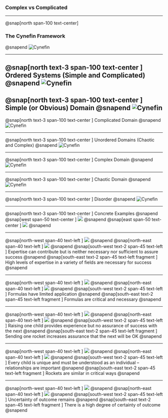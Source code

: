 
### Complex vs Complicated
---
@snap[north span-100 text-center]
### The Cynefin Framework
@snapend
![Cynefin](assets/img/cynefin.png)

---
@snap[north text-3 span-100 text-center ]
Ordered Systems (Simple and Complicated)
@snapend
![Cynefin](assets/img/cynefin.png)
---
@snap[north text-3 span-100 text-center ]
Simple (or Obvious) Domain
@snapend
![Cynefin](assets/img/cynefin.png)
---
@snap[north text-3 span-100 text-center ]
Complicated Domain
@snapend
![Cynefin](assets/img/cynefin.png)

---
@snap[north text-3 span-100 text-center ]
Unordered Domains (Chaotic and Complex)
@snapend
![Cynefin](assets/img/cynefin.png)

---
@snap[north text-3 span-100 text-center ]
Complex Domain
@snapend
![Cynefin](assets/img/cynefin.png)

---
@snap[north text-3 span-100 text-center ]
Chaotic Domain
@snapend
![Cynefin](assets/img/cynefin.png)

---
@snap[north text-3 span-100 text-center ]
Disorder
@snapend
![Cynefin](assets/img/cynefin.png)

---
@snap[north text-3 span-100 text-center ]
Concrete Examples
@snapend
@snap[west span-50 text-center ]
![](assets/img/child.png)
@snapend
@snap[east span-50 text-center ]
![](assets/img/rocket.png)
@snapend

---
@snap[north-west span-40 text-left ]
![](assets/img/child.png)
@snapend
@snap[north-east span-40 text-left ]
![](assets/img/rocket.png)
@snapend
@snap[south-west text-2 span-45 text-left ]
Expertise can contribute but is neither necessary nor sufficient to assure success
@snapend
@snap[south-east text-2 span-45 text-left fragment ]
High levels of expertise in a variety of fields are necessary for success
@snapend

---
@snap[north-west span-40 text-left ]
![](assets/img/child.png)
@snapend
@snap[north-east span-40 text-left ]
![](assets/img/rocket.png)
@snapend
@snap[south-west text-2 span-45 text-left ]
Formulas have limited application
@snapend
@snap[south-east text-2 span-45 text-left fragment ]
Formulas are critical and necessary
@snapend

---
@snap[north-west span-40 text-left ]
![](assets/img/child.png)
@snapend
@snap[north-east span-40 text-left ]
![](assets/img/rocket.png)
@snapend
@snap[south-west text-2 span-45 text-left ]
Raising one child provides experience but no assurance of success with the next
@snapend
@snap[south-east text-2 span-45 text-left fragment ]
Sending one rocket increases assurance that the next will be OK
@snapend

---
@snap[north-west span-40 text-left ]
![](assets/img/child.png)
@snapend
@snap[north-east span-40 text-left ]
![](assets/img/rocket.png)
@snapend
@snap[south-west text-2 span-45 text-left ]
Every child is unique and must be understood as an individual – relationships are important
@snapend
@snap[south-east text-2 span-45 text-left fragment ]
Rockets are similar in critical ways
@snapend

---
@snap[north-west span-40 text-left ]
![](assets/img/child.png)
@snapend
@snap[north-east span-40 text-left ]
![](assets/img/rocket.png)
@snapend
@snap[south-west text-2 span-45 text-left ]
Uncertainty of outcome remains
@snapend
@snap[south-east text-2 span-45 text-left fragment ]
There is a high degree of certainty of outcome
@snapend
